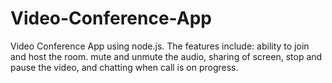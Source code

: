 # Video-Conference-App
Video Conference App using node.js. The features include: ability to join and host the room. mute and unmute the audio, sharing of screen, stop and pause the video, and chatting
when call is on progress.
